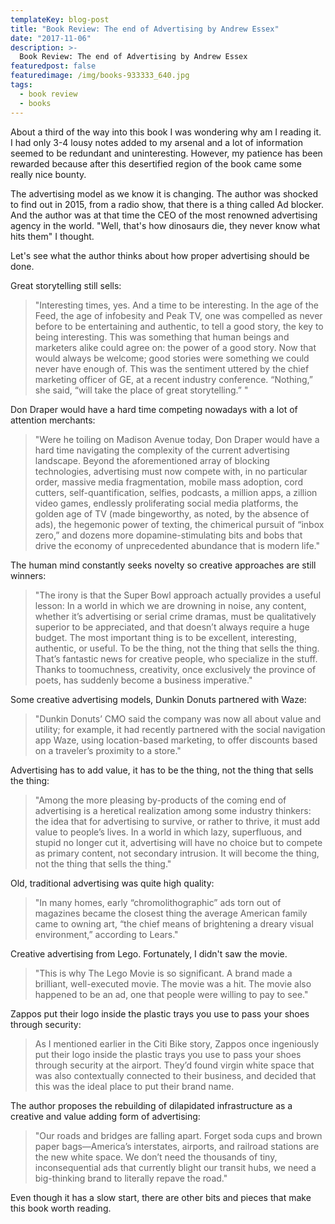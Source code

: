 ```yaml
---
templateKey: blog-post
title: "Book Review: The end of Advertising by Andrew Essex"
date: "2017-11-06"
description: >-
  Book Review: The end of Advertising by Andrew Essex
featuredpost: false
featuredimage: /img/books-933333_640.jpg
tags:
  - book review
  - books
---
```


About a third of the way into this book I was wondering why am I reading it. I had only 3-4 lousy notes added to my arsenal and a lot of information seemed to be redundant and uninteresting. However, my patience has been rewarded because after this desertified region of the book came some really nice bounty.

The advertising model as we know it is changing. The author was shocked to find out in 2015, from a radio show, that there is a thing called Ad blocker. And the author was at that time the CEO of the most renowned advertising agency in the world. "Well, that's how dinosaurs die, they never know what hits them" I thought.

Let's see what the author thinks about how proper advertising should be done.

Great storytelling still sells:

> "Interesting times, yes. And a time to be interesting. In the age of the Feed, the age of infobesity and Peak TV, one was compelled as never before to be entertaining and authentic, to tell a good story, the key to being interesting. This was something that human beings and marketers alike could agree on: the power of a good story. Now that would always be welcome; good stories were something we could never have enough of. This was the sentiment uttered by the chief marketing officer of GE, at a recent industry conference. “Nothing,” she said, “will take the place of great storytelling.” "

Don Draper would have a hard time competing nowadays with a lot of attention merchants:

> "Were he toiling on Madison Avenue today, Don Draper would have a hard time navigating the complexity of the current advertising landscape. Beyond the aforementioned array of blocking technologies, advertising must now compete with, in no particular order, massive media fragmentation, mobile mass adoption, cord cutters, self-quantification, selfies, podcasts, a million apps, a zillion video games, endlessly proliferating social media platforms, the golden age of TV (made bingeworthy, as noted, by the absence of ads), the hegemonic power of texting, the chimerical pursuit of “inbox zero,” and dozens more dopamine-stimulating bits and bobs that drive the economy of unprecedented abundance that is modern life."

The human mind constantly seeks novelty so creative approaches are still winners:

> "The irony is that the Super Bowl approach actually provides a useful lesson: In a world in which we are drowning in noise, any content, whether it’s advertising or serial crime dramas, must be qualitatively superior to be appreciated, and that doesn’t always require a huge budget. The most important thing is to be excellent, interesting, authentic, or useful. To be the thing, not the thing that sells the thing. That’s fantastic news for creative people, who specialize in the stuff. Thanks to toomuchness, creativity, once exclusively the province of poets, has suddenly become a business imperative."

Some creative advertising models, Dunkin Donuts partnered with Waze:

> "Dunkin Donuts’ CMO said the company was now all about value and utility; for example, it had recently partnered with the social navigation app Waze, using location-based marketing, to offer discounts based on a traveler’s proximity to a store."

Advertising has to add value, it has to be the thing, not the thing that sells the thing:

> "Among the more pleasing by-products of the coming end of advertising is a heretical realization among some industry thinkers: the idea that for advertising to survive, or rather to thrive, it must add value to people’s lives. In a world in which lazy, superfluous, and stupid no longer cut it, advertising will have no choice but to compete as primary content, not secondary intrusion. It will become the thing, not the thing that sells the thing."

Old, traditional advertising was quite high quality:

> "In many homes, early “chromolithographic” ads torn out of magazines became the closest thing the average American family came to owning art, “the chief means of brightening a dreary visual environment,” according to Lears."

Creative advertising from Lego. Fortunately, I didn't saw the movie.

> "This is why The Lego Movie is so significant. A brand made a brilliant, well-executed movie. The movie was a hit. The movie also happened to be an ad, one that people were willing to pay to see."

Zappos put their logo inside the plastic trays you use to pass your shoes through security:

> As I mentioned earlier in the Citi Bike story, Zappos once ingeniously put their logo inside the plastic trays you use to pass your shoes through security at the airport. They’d found virgin white space that was also contextually connected to their business, and decided that this was the ideal place to put their brand name.

The author proposes the rebuilding of dilapidated infrastructure as a creative and value adding form of advertising:

> "Our roads and bridges are falling apart. Forget soda cups and brown paper bags—America’s interstates, airports, and railroad stations are the new white space. We don’t need the thousands of tiny, inconsequential ads that currently blight our transit hubs, we need a big-thinking brand to literally repave the road."

Even though it has a slow start, there are other bits and pieces that make this book worth reading.
